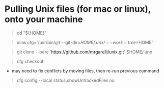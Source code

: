 # Pulling Unix files (for mac or linux), onto your machine

> cd "${HOME}"

> alias cfg='/usr/bin/git --git-dir=$HOME/.unx/ --work-tree=$HOME'

> git clone --bare 'https://github.com/mrgarelli/unix.git' $HOME/.unx

> cfg checkout

* may need to fix conflicts by moving files, then re-run previous command

> cfg config --local status.showUntrackedFiles no

